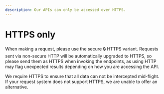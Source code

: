 ```yaml
---
description: Our APIs can only be accessed over HTTPS.
---
```


# HTTPS only

When making a request, please use the secure 🔒 HTTPS variant. Requests sent via non-secure HTTP will be automatically upgraded to HTTPS, so please send them as HTTPS when invoking the endpoints, as using HTTP may flag unexpected results depending on how you are accessing the API. 

We require HTTPS to ensure that all data can not be intercepted mid-flight. If your request system does not support HTTPS, we are unable to offer an alternative.

